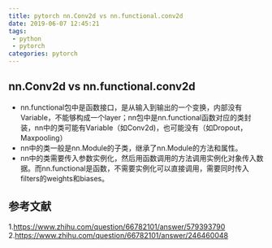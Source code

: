 ```yaml
---
title: pytorch nn.Conv2d vs nn.functional.conv2d
date: 2019-06-07 12:45:21
tags:
 - python
 - pytorch
categories: pytorch
---
```


## nn.Conv2d vs nn.functional.conv2d
- nn.functional包中是函数接口，是从输入到输出的一个变换，内部没有Variable，不能够构成一个layer；nn包中是nn.functional函数对应的类封装，nn中的类可能有Variable（如Conv2d)，也可能没有（如Dropout，Maxpooling）
- nn中的类一般是nn.Module的子类，继承了nn.Module的方法和属性。
- nn中的类需要传入参数实例化，然后用函数调用的方法调用实例化对象传入数据。而nn.functional是函数，不需要实例化可以直接调用，需要同时传入filters的weights和biases。

## 参考文献
1.https://www.zhihu.com/question/66782101/answer/579393790
2.https://www.zhihu.com/question/66782101/answer/246460048

